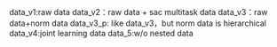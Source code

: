data_v1:raw data
data_v2：raw data + sac multitask data
data_v3：raw data+norm data
data_v3_p: like data_v3，but norm data is hierarchical
data_v4:joint learning data
data_5:w/o nested data